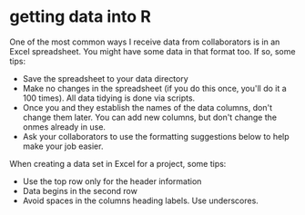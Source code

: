 
# getting data into R 



One of the most common ways I receive data from collaborators is in an Excel spreadsheet. You might have some data in that format too. If so, some tips: 

- Save the spreadsheet to your data directory 
- Make no changes in the spreadsheet (if you do this once, you'll do it a 100 times). All data tidying is done via scripts. 
- Once you and they establish the names of the data columns, don't change them later. You can add new columns, but don't change the onmes already in use. 
- Ask your collaborators to use the formatting suggestions below to help make your job easier. 

When creating a data set in Excel for a project, some tips: 

- Use the top row only for the header information 
- Data begins in the second row 
- Avoid spaces in the columns heading labels. Use underscores. 






